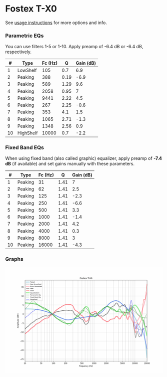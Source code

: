 # Fostex T-X0
See [usage instructions](https://github.com/jaakkopasanen/AutoEq#usage) for more options and info.

### Parametric EQs
You can use filters 1-5 or 1-10. Apply preamp of -6.4 dB or -6.4 dB, respectively.

|   # | Type      |   Fc (Hz) |    Q |   Gain (dB) |
|-----|-----------|-----------|------|-------------|
|   1 | LowShelf  |       105 | 0.7  |         6.9 |
|   2 | Peaking   |       388 | 0.19 |        -6.9 |
|   3 | Peaking   |       589 | 1.29 |         9.6 |
|   4 | Peaking   |      2058 | 0.95 |         7   |
|   5 | Peaking   |      9441 | 2.22 |         4.5 |
|   6 | Peaking   |       267 | 2.25 |        -0.6 |
|   7 | Peaking   |       353 | 4.1  |         1.5 |
|   8 | Peaking   |      1065 | 2.71 |        -1.3 |
|   9 | Peaking   |      1348 | 2.56 |         0.9 |
|  10 | HighShelf |     10000 | 0.7  |        -2.2 |

### Fixed Band EQs
When using fixed band (also called graphic) equalizer, apply preamp of **-7.4 dB** (if available) and set gains manually with these parameters.

|   # | Type    |   Fc (Hz) |    Q |   Gain (dB) |
|-----|---------|-----------|------|-------------|
|   1 | Peaking |        31 | 1.41 |         7   |
|   2 | Peaking |        62 | 1.41 |         2.5 |
|   3 | Peaking |       125 | 1.41 |        -2.3 |
|   4 | Peaking |       250 | 1.41 |        -6.6 |
|   5 | Peaking |       500 | 1.41 |         3.3 |
|   6 | Peaking |      1000 | 1.41 |        -1.4 |
|   7 | Peaking |      2000 | 1.41 |         4.2 |
|   8 | Peaking |      4000 | 1.41 |         0.3 |
|   9 | Peaking |      8000 | 1.41 |         3   |
|  10 | Peaking |     16000 | 1.41 |        -4.3 |

### Graphs
![](./Fostex%20T-X0.png)
